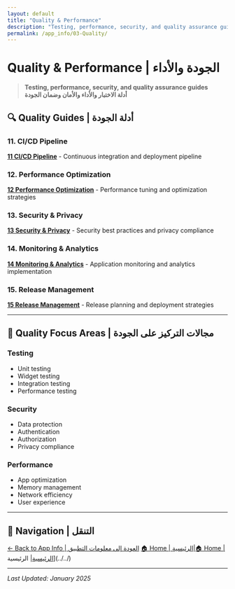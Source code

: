 ```yaml
---
layout: default
title: "Quality & Performance"
description: "Testing, performance, security, and quality assurance guides"
permalink: /app_info/03-Quality/
---
```


# Quality & Performance | الجودة والأداء

> **Testing, performance, security, and quality assurance guides**  
> **أدلة الاختبار والأداء والأمان وضمان الجودة**

## 🔍 **Quality Guides | أدلة الجودة**

### **11. CI/CD Pipeline**
**[11 CI/CD Pipeline](11-ci-cd-pipeline/)** - Continuous integration and deployment pipeline

### **12. Performance Optimization**
**[12 Performance Optimization](12-performance-optimization/)** - Performance tuning and optimization strategies

### **13. Security & Privacy**
**[13 Security & Privacy](13-security-privacy/)** - Security best practices and privacy compliance

### **14. Monitoring & Analytics**
**[14 Monitoring & Analytics](14-monitoring-analytics/)** - Application monitoring and analytics implementation

### **15. Release Management**
**[15 Release Management](15-release-management/)** - Release planning and deployment strategies

---

## 🎯 **Quality Focus Areas | مجالات التركيز على الجودة**

### **Testing**
- Unit testing
- Widget testing
- Integration testing
- Performance testing

### **Security**
- Data protection
- Authentication
- Authorization
- Privacy compliance

### **Performance**
- App optimization
- Memory management
- Network efficiency
- User experience

---

## 🔗 **Navigation | التنقل**

[← Back to App Info | العودة إلى معلومات التطبيق](../)
[🏠 Home | الرئيسية](/2025-Plans/)|[🏠 Home | الرئيسية](/2025-Plans/)| الرئيسية](../../)

---

*Last Updated: January 2025*
